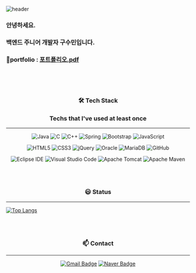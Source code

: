 

<!--
**ssuminee/ssuminee** is a ✨ _special_ ✨ repository because its `README.md` (this file) appears on your GitHub profile.

Here are some ideas to get you started:

- 🔭 I’m currently working on ...
- 🌱 I’m currently learning ...
- 👯 I’m looking to collaborate on ...
- 🤔 I’m looking for help with ...
- 💬 Ask me about ...
- 📫 How to reach me: ...
- 😄 Pronouns: ...
- ⚡ Fun fact: ...
-->

![header](https://capsule-render.vercel.app/api?type=slice&color=B8CFEC&height=300&section=header&text=Sumin%20Koo&fontSize=90)

### 안녕하세요.
### 백엔드 주니어 개발자 구수민입니다.

### 📄portfolio : [포트폴리오.pdf](https://github.com/ssuminee/ssuminee/files/9978517/default.pdf)

<br><br><br>


### <p align="center"> 🛠️ Tech Stack </p>
### <p align="center">Techs that I've used at least once </p> 

___

<div align="center">
  
  ![Java](https://img.shields.io/badge/Java-007396.svg?&style=for-the-badge&logo=Java&logoColor=white)
  ![C](https://img.shields.io/badge/c-%2300599C.svg?style=for-the-badge&logo=c&logoColor=white)
  ![C++](https://img.shields.io/badge/c++-%2300599C.svg?style=for-the-badge&logo=c%2B%2B&logoColor=white)
  ![Spring](https://img.shields.io/badge/Spring-6DB33F.svg?&style=for-the-badge&logo=Spring&logoColor=white)
  ![Bootstrap](https://img.shields.io/badge/bootstrap-%23563D7C.svg?style=for-the-badge&logo=bootstrap&logoColor=white)
  ![JavaScript](https://img.shields.io/badge/JavaScript-F7DF1E.svg?&style=for-the-badge&logo=JavaScript&logoColor=white)
  
  ![HTML5](https://img.shields.io/badge/html5-%23E34F26.svg?style=for-the-badge&logo=html5&logoColor=white)
  ![CSS3](https://img.shields.io/badge/css3-%231572B6.svg?style=for-the-badge&logo=css3&logoColor=white)
  ![jQuery](https://img.shields.io/badge/jquery-%230769AD.svg?style=for-the-badge&logo=jquery&logoColor=white)
  ![Oracle](https://img.shields.io/badge/Oracle-F80000.svg?&style=for-the-badge&logo=Oracle&logoColor=white)
  ![MariaDB](https://img.shields.io/badge/MariaDB-003545?style=for-the-badge&logo=mariadb&logoColor=white)
  ![GitHub](https://img.shields.io/badge/github-%23121011.svg?style=for-the-badge&logo=github&logoColor=white)
  
  ![Eclipse IDE](https://img.shields.io/badge/Eclipse%20IDE-2C2255.svg?&style=for-the-badge&logo=Eclipse%20IDE&logoColor=white)
  ![Visual Studio Code](https://img.shields.io/badge/Visual%20Studio%20Code-007ACC.svg?&style=for-the-badge&logo=Visual%20Studio%20Code&logoColor=white)
  ![Apache Tomcat](https://img.shields.io/badge/apache%20tomcat-%23F8DC75.svg?style=for-the-badge&logo=apache-tomcat&logoColor=black)
  ![Apache Maven](https://img.shields.io/badge/Apache%20Maven-C71A36?style=for-the-badge&logo=Apache%20Maven&logoColor=white)
</div>

<br><br>
  

### <p align="center"> 😃 Status </p>
___
<div align="center>
            
  [![Anurag's GitHub stats](https://github-readme-stats.vercel.app/api?username=ssuminee&show_icons=true&theme=transparent)
  [![Top Langs](https://github-readme-stats.vercel.app/api/top-langs/?username=ssuminee&hide=scss)](https://github.com/anuraghazra/github-readme-stats)
</div>

<br><br>            

### <p align="center"> 📫 Contact </p>
___
<div align="center">
  
  [![Gmail Badge](https://img.shields.io/badge/Gmail-d14836?style=flat-square&logo=Gmail&logoColor=white&link=mailto:rntnalseee@gmail.com)](mailto:rntnalseee@gmail.com)
  [![Naver Badge](https://img.shields.io/badge/Naver-03C75A?style=flat-square&logo=Naver&logoColor=white&link=mailto:gsm1731@naver.com)](mailto:gsm1731@naver.com)
</div>

<br><br>  
  
